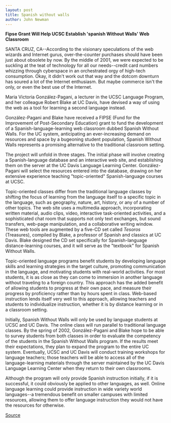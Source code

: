 ```yaml
---
layout: post
title: Spanish without walls
author: John Newman
---
```


**Fipse Grant Will Help UCSC Establish 'spanish Without Walls' Web Classroom**

SANTA CRUZ, CA--According to the visionary speculations of the web wizards and Internet gurus, over-the-counter purchases should have been just about obsolete by now. By the middle of 2001, we were expected to be suckling at the teat of technology for all our needs--credit card numbers whizzing through cyberspace in an orchestrated orgy of high-tech consumption. Okay, it didn't work out that way and the dotcom downturn has soured a lot of the Internet enthusiasm. But maybe commerce isn't the only, or even the best use of the Internet.

Maria Victoria González-Pagani, a lecturer in the UCSC Language Program, and her colleague Robert Blake at UC Davis, have devised a way of using the web as a tool for learning a second language instead.

González-Pagani and Blake have received a FIPSE (Fund for the Improvement of Post-Secondary Education) grant to fund the development of a Spanish-language-learning web classroom dubbed Spanish Without Walls. For the UC system, anticipating an ever-increasing demand on resources and space by a bugeoning student population, Spanish Without Walls represents a promising alternative to the traditional classroom setting.

The project will unfold in three stages. The initial phase will involve creating a Spanish-language database and an interactive web site, and establishing them on the server at the UC Davis Language Learning Center. González-Pagani will select the resources entered into the database, drawing on her extensive experience teaching "topic-oriented" Spanish-language courses at UCSC.

Topic-oriented classes differ from the traditional language classes by shifting the focus of learning from the language itself to a specific topic in the language, such as geography, nature, art, history, or any of a number of other topics. The web site uses a multimedia approach, incorporating written material, audio clips, video, interactive task-oriented activities, and a sophisticated chat room that supports not only text exchanges, but sound transfers, web-page manipulation, and a collaborative writing window. These web tools are augmented by a five-CD set called _Tesoros_ (Treasures), compiled by Blake, a professor of Spanish and classics at UC Davis. Blake designed the CD set specifically for Spanish-language distance-learning courses, and it will serve as the "textbook" for Spanish Without Walls.

Topic-oriented language programs benefit students by developing language skills and learning strategies in the target culture, promoting communication in the language, and motivating students with real-world activities. For most students, it is as close as they can come to immersion in another language without traveling to a foreign country. This approach has the added benefit of allowing students to progress at their own pace, and measure their progress by proficiency rather than by hours spent in class. Web-based instruction lends itself very well to this approach, allowing teachers and students to individualize instruction, whether it is by distance learning or in a classroom setting.

Initially, Spanish Without Walls will only be used by language students at UCSC and UC Davis. The online class will run parallel to traditional language classes. By the spring of 2002, González-Pagani and Blake hope to be able to survey students from both classes in order to evaluate the competency of the students in the Spanish Without Walls program. If the results meet their expectations, they plan to expand the program to the entire UC system. Eventually, UCSC and UC Davis will conduct training workshops for language teachers; those teachers will be able to access all of the language-learning materials through the server maintained by the UC Davis Language Learning Center when they return to their own classrooms.

Although the program will only provide Spanish instruction initially, if it is successful, it could obviously be applied to other languages, as well. Online language learning could provide instruction in wide variety world languages--a tremendous benefit on smaller campuses with limited resources, allowing them to offer language instruction they would not have the resources for otherwise.

[Source](http://www1.ucsc.edu/news_events/press_releases/01-02/spanish.html "Permalink to UCSC Press Release: Spanish without walls")